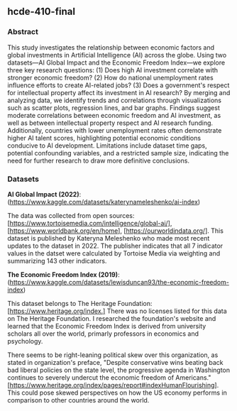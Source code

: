 ## hcde-410-final

### Abstract
This study investigates the relationship between economic factors and global investments in Artificial Intelligence (AI) across the globe. Using two datasets—AI Global Impact and the Economic Freedom Index—we explore three key research questions: (1) Does high AI investment correlate with stronger economic freedom? (2) How do national unemployment rates influence efforts to create AI-related jobs? (3) Does a government's respect for intellectual property affect its investment in AI research? By merging and analyzing data, we identify trends and correlations through visualizations such as scatter plots, regression lines, and bar graphs. Findings suggest moderate correlations between economic freedom and AI investment, as well as between intellectual property respect and AI research funding. Additionally, countries with lower unemployment rates often demonstrate higher AI talent scores, highlighting potential economic conditions conducive to AI development. Limitations include dataset time gaps, potential confounding variables, and a restricted sample size, indicating the need for further research to draw more definitive conclusions. 

### Datasets 
**AI Global Impact (2022)**:
(https://www.kaggle.com/datasets/katerynameleshenko/ai-index) 

The data was collected from open sources: [https://www.tortoisemedia.com/intelligence/global-ai/], [https://www.worldbank.org/en/home], [https://ourworldindata.org/]. This dataset is published by Kateryna Meleshenko who made most recent updates to the dataset in 2022. The publisher indicates that all 7 indicator values in the datset were calculated by Tortoise Media via weighting and summarizing 143 other indicators.

**The Economic Freedom Index (2019)**:
(https://www.kaggle.com/datasets/lewisduncan93/the-economic-freedom-index)

This dataset belongs to The Heritage Foundation: [https://www.heritage.org/index.] There was no licenses listed for this data on The Heritage Foundation. I researched the foundation's website and learned that the Economic Freedom Index is derived from university scholars all over the world, primarly professors in economics and psychology. 

There seems to be right-leaning political skew over this organization, as stated in organization's preface, "Despite conservative wins beating back bad liberal policies on the state level, the progressive agenda in Washington continues to severely undercut the economic freedom of Americans." [https://www.heritage.org/index/pages/report#indexHumanFlourishing]. This could pose skewed perspectives on how the US economy performs in comparison to other countries around the world.